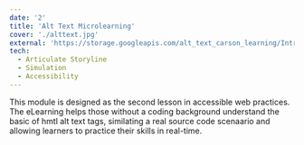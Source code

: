 ```yaml
---
date: '2'
title: 'Alt Text Microlearning'
cover: './alttext.jpg'
external: 'https://storage.googleapis.com/alt_text_carson_learning/Introduction%20to%20Alt%20Text%20-%20Carson%20Learning%20Designs/story.html'
tech:
  - Articulate Storyline
  - Simulation
  - Accessibility
---
```


This module is designed as the second lesson in accessible web practices. The eLearning helps those without a coding background understand the basic of hmtl alt text tags, similating a real source code scenaario and allowing learners to practice their skills in real-time.
